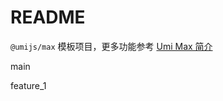 # README

`@umijs/max` 模板项目，更多功能参考 [Umi Max 简介](https://umijs.org/docs/max/introduce)




main

feature_1

